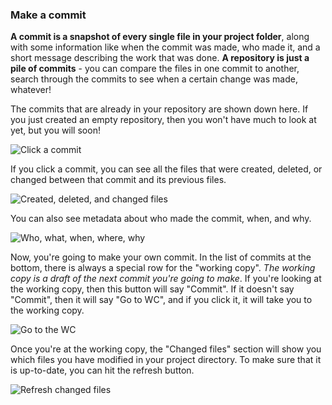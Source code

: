 ### Make a commit

**A commit is a snapshot of every single file in your project folder**, along with some information like when the commit was made, who made it, and a short message describing the work that was done.  **A repository is just a pile of commits** - you can compare the files in one commit to another, search through the commits to see when a certain change was made, whatever!

The commits that are already in your repository are shown down here.  If you just created an empty repository, then you won't have much to look at yet, but you will soon!

![Click a commit](/01_DontKnowAnything/04_Commit/Click_a_commit.gif)

If you click a commit, you can see all the files that were created, deleted, or changed between that commit and its previous files.

![Created, deleted, and changed files](/01_DontKnowAnything/04_Commit/Created_deleted_changed.gif)

You can also see metadata about who made the commit, when, and why.

![Who, what, when, where, why](/01_DontKnowAnything/04_Commit/Who_what_when_where_why.gif)

Now, you're going to make your own commit.  In the list of commits at the bottom, there is always a special row for the "working copy".  *The working copy is a draft of the next commit you're going to make*.  If you're looking at the working copy, then this button will say "Commit".  If it doesn't say "Commit", then it will say "Go to WC", and if you click it, it will take you to the working copy.

![Go to the WC](/01_DontKnowAnything/04_Commit/Go_to_WC.gif)

Once you're at the working copy, the "Changed files" section will show you which files you have modified in your project directory.  To make sure that it is up-to-date, you can hit the refresh button.

![Refresh changed files](/01_DontKnowAnything/04_Commit/Refresh_changed_files.gif)

